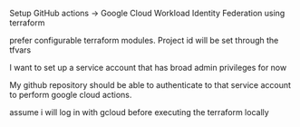Setup GitHub actions -> Google Cloud Workload Identity Federation using terraform

prefer configurable terraform modules. Project id will be set through the tfvars

I want to set up a service account that has broad admin privileges for now

My github repository should be able to authenticate to that service account to perform google cloud actions.

assume i will log in with gcloud before executing the terraform locally